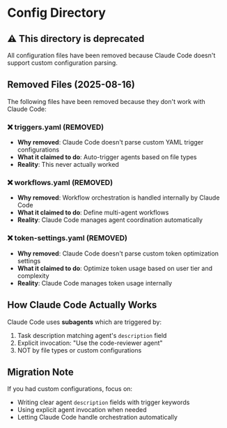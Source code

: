 # Config Directory

## ⚠️ This directory is deprecated

All configuration files have been removed because Claude Code doesn't support custom configuration parsing.

## Removed Files (2025-08-16)

The following files have been removed because they don't work with Claude Code:

### ❌ triggers.yaml (REMOVED)
- **Why removed**: Claude Code doesn't parse custom YAML trigger configurations
- **What it claimed to do**: Auto-trigger agents based on file types
- **Reality**: This never actually worked

### ❌ workflows.yaml (REMOVED)  
- **Why removed**: Workflow orchestration is handled internally by Claude Code
- **What it claimed to do**: Define multi-agent workflows
- **Reality**: Claude Code manages agent coordination automatically

### ❌ token-settings.yaml (REMOVED)
- **Why removed**: Claude Code doesn't parse custom token optimization settings
- **What it claimed to do**: Optimize token usage based on user tier and complexity
- **Reality**: Claude Code manages token usage internally

## How Claude Code Actually Works

Claude Code uses **subagents** which are triggered by:
1. Task description matching agent's `description` field
2. Explicit invocation: "Use the code-reviewer agent"
3. NOT by file types or custom configurations

## Migration Note

If you had custom configurations, focus on:
- Writing clear agent `description` fields with trigger keywords
- Using explicit agent invocation when needed
- Letting Claude Code handle orchestration automatically